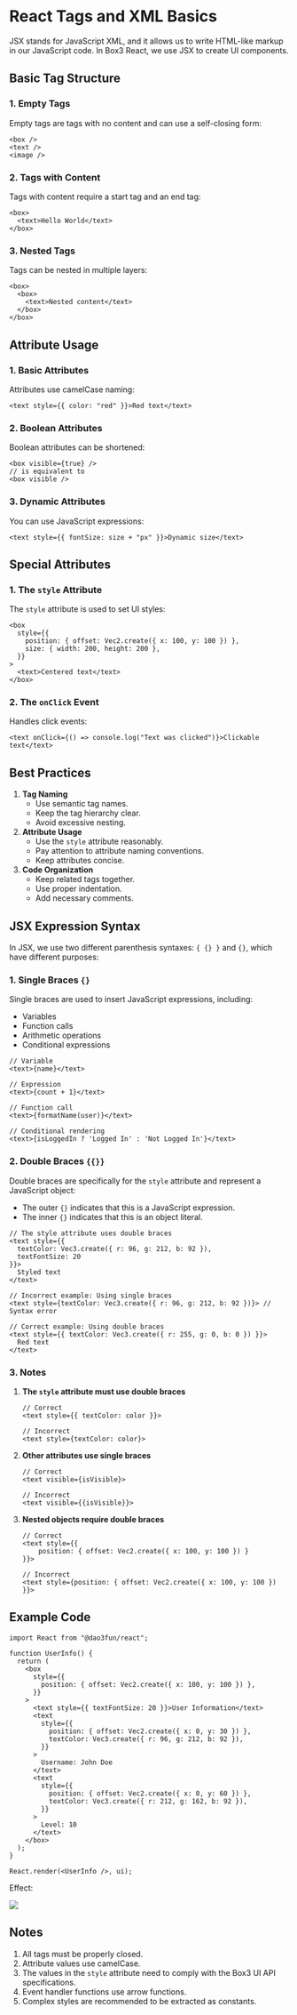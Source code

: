 # React Tags and XML Basics

JSX stands for JavaScript XML, and it allows us to write HTML-like markup in our JavaScript code. In Box3 React, we use JSX to create UI components.

## Basic Tag Structure

### 1. Empty Tags

Empty tags are tags with no content and can use a self-closing form:

```tsx
<box />
<text />
<image />
```

### 2. Tags with Content

Tags with content require a start tag and an end tag:

```tsx
<box>
  <text>Hello World</text>
</box>
```

### 3. Nested Tags

Tags can be nested in multiple layers:

```tsx
<box>
  <box>
    <text>Nested content</text>
  </box>
</box>
```

## Attribute Usage

### 1. Basic Attributes

Attributes use camelCase naming:

```tsx
<text style={{ color: "red" }}>Red text</text>
```

### 2. Boolean Attributes

Boolean attributes can be shortened:

```tsx
<box visible={true} />
// is equivalent to
<box visible />
```

### 3. Dynamic Attributes

You can use JavaScript expressions:

```tsx
<text style={{ fontSize: size + "px" }}>Dynamic size</text>
```

## Special Attributes

### 1. The `style` Attribute

The `style` attribute is used to set UI styles:

```tsx
<box
  style={{
    position: { offset: Vec2.create({ x: 100, y: 100 }) },
    size: { width: 200, height: 200 },
  }}
>
  <text>Centered text</text>
</box>
```

### 2. The `onClick` Event

Handles click events:

```tsx
<text onClick={() => console.log("Text was clicked")}>Clickable text</text>
```

## Best Practices

1.  **Tag Naming**
    - Use semantic tag names.
    - Keep the tag hierarchy clear.
    - Avoid excessive nesting.
2.  **Attribute Usage**
    - Use the `style` attribute reasonably.
    - Pay attention to attribute naming conventions.
    - Keep attributes concise.
3.  **Code Organization**
    - Keep related tags together.
    - Use proper indentation.
    - Add necessary comments.

## JSX Expression Syntax

In JSX, we use two different parenthesis syntaxes: `{ {} }` and `{}`, which have different purposes:

### 1. Single Braces `{}`

Single braces are used to insert JavaScript expressions, including:

- Variables
- Function calls
- Arithmetic operations
- Conditional expressions

```tsx
// Variable
<text>{name}</text>

// Expression
<text>{count + 1}</text>

// Function call
<text>{formatName(user)}</text>

// Conditional rendering
<text>{isLoggedIn ? 'Logged In' : 'Not Logged In'}</text>
```

### 2. Double Braces `{{}}`

Double braces are specifically for the `style` attribute and represent a JavaScript object:

- The outer `{}` indicates that this is a JavaScript expression.
- The inner `{}` indicates that this is an object literal.

```tsx
// The style attribute uses double braces
<text style={{
  textColor: Vec3.create({ r: 96, g: 212, b: 92 }),
  textFontSize: 20
}}>
  Styled text
</text>

// Incorrect example: Using single braces
<text style={textColor: Vec3.create({ r: 96, g: 212, b: 92 })}> // Syntax error

// Correct example: Using double braces
<text style={{ textColor: Vec3.create({ r: 255, g: 0, b: 0 }) }}>
  Red text
</text>
```

### 3. Notes

1.  **The `style` attribute must use double braces**

    ```tsx
    // Correct
    <text style={{ textColor: color }}>

    // Incorrect
    <text style={textColor: color}>
    ```

2.  **Other attributes use single braces**

    ```tsx
    // Correct
    <text visible={isVisible}>

    // Incorrect
    <text visible={{isVisible}}>
    ```

3.  **Nested objects require double braces**

    ```tsx
    // Correct
    <text style={{
        position: { offset: Vec2.create({ x: 100, y: 100 }) }
    }}>

    // Incorrect
    <text style={position: { offset: Vec2.create({ x: 100, y: 100 }) }}>
    ```

## Example Code

```tsx
import React from "@dao3fun/react";

function UserInfo() {
  return (
    <box
      style={{
        position: { offset: Vec2.create({ x: 100, y: 100 }) },
      }}
    >
      <text style={{ textFontSize: 20 }}>User Information</text>
      <text
        style={{
          position: { offset: Vec2.create({ x: 0, y: 30 }) },
          textColor: Vec3.create({ r: 96, g: 212, b: 92 }),
        }}
      >
        Username: John Doe
      </text>
      <text
        style={{
          position: { offset: Vec2.create({ x: 0, y: 60 }) },
          textColor: Vec3.create({ r: 212, g: 162, b: 92 }),
        }}
      >
        Level: 10
      </text>
    </box>
  );
}

React.render(<UserInfo />, ui);
```

Effect:

![](/QQ20250402-155547.png)

## Notes

1.  All tags must be properly closed.
2.  Attribute values use camelCase.
3.  The values in the `style` attribute need to comply with the Box3 UI API specifications.
4.  Event handler functions use arrow functions.
5.  Complex styles are recommended to be extracted as constants.
